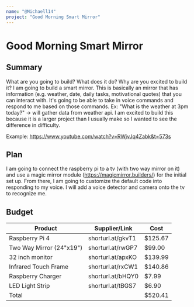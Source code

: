 ```yaml
---
name: "@Michaell14"
project: "Good Morning Smart Mirror"
---
```


# Good Morning Smart Mirror

## Summary

What are you going to build? What does it do? Why are you excited to build it?
I am going to build a smart mirror. This is basically an mirror that has information (e.g. weather, date, daily tasks, motivational quotes) that you can interact with.
It's going to be able to take in voice commands and respond to me based on those commands. Ex: "What is the weather at 3pm today?" -> will gather data from weather api.
I am excited to build this because it is a larger project than I usually make so I wanted to see the difference in difficulty.

Example: https://www.youtube.com/watch?v=RWjvJq4Zabk&t=573s

## Plan

I am going to connect the raspberry pi to a tv (with two way mirror on it) and use a magic mirror module (https://magicmirror.builders/) for the initial set up.
From there, I am going to customize the default code into responding to my voice. I will add a voice detector and camera onto the tv to recognize me.

## Budget

| Product         | Supplier/Link                         | Cost   |
| --------------- | ------------------------------------- | ------ |
| Raspberry Pi 4  | shorturl.at/gkvT1                     | $125.67|
| Two Way Mirror (24"x19") | shorturl.at/rwGP7            | $99.00 |
| 32 inch monitor | shorturl.at/apxKO                     | $139.99|
| Infrared Touch Frame | shorturl.at/rxCW1                | $140.86|
| Raspberry Charger | shorturl.at/bHQY0                   | $7.99  |
| LED Light Strip | shorturl.at/tBGS7                     | $6.90  |
| Total           |                                       | $520.41|

